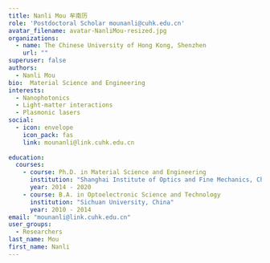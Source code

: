 ```yaml
---
title: Nanli Mou 牟南历
role: 'Postdoctoral Scholar mounanli@cuhk.edu.cn'
avatar_filename: avatar-NanliMou-resized.jpg
organizations:
  - name: The Chinese University of Hong Kong, Shenzhen
    url: ""
superuser: false
authors:
  - Nanli Mou
bio:  Material Science and Engineering
interests:
  - Nanophotonics
  - Light-matter interactions
  - Plasmonic lasers
social:
  - icon: envelope
    icon_pack: fas
    link: mounanli@link.cuhk.edu.cn
   
education:
  courses:
    - course: Ph.D. in Material Science and Engineering
      institution: "Shanghai Institute of Optics and Fine Mechanics, Chinese Academy of Sciences, China"
      year: 2014 - 2020
    - course: B.A. in Optoelectronic Science and Technology
      institution: "Sichuan University, China"
      year: 2010 - 2014
email: "mounanli@link.cuhk.edu.cn"
user_groups:
  - Researchers
last_name: Mou
first_name: Nanli
---
```

